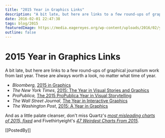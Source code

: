 ```yaml
---
title: "2015 Year in Graphics Links"
description: "A bit late, but here are links to a few round-ups of graphical journalism work from last year. These are always worth a look, no matter what time of year."
date: 2016-02-01 22:47:38
tags: blog/2015
featuredImage: https://media.eagereyes.org/wp-content/uploads/2016/02/yearingraphics2015.png
outline: false
---
```


# 2015 Year in Graphics Links

A bit late, but here are links to a few round-ups of graphical journalism work from last year. These are always worth a look, no matter what time of year.

<ul>
    <li><em>Bloomberg, </em><a href="http://www.bloomberg.com/graphics/2015-in-graphics/">2015 in Graphics</a></li>
    <li><em>The New York Times</em>, <a href="http://www.nytimes.com/interactive/2015/us/year-in-interactive-storytelling.html">2015: The Year in Visual Stories and Graphics</a></li>
    <li><em>ProPublica, </em><a href="https://www.propublica.org/article/2015-propublica-visuals-and-interactives-year-in-review">The 2015 ProPublica Year in Visual Storytelling</a></li>
    <li><em>The Wall Street Journal</em>, <a href="http://graphics.wsj.com/wsj-interactives-2015/">The Year in Interactive Graphics</a></li>
    <li><em>The Washington Post</em>, <a href="https://www.washingtonpost.com/graphics/national/2015-in-graphics/">2015: A Year in Graphics</a></li>
</ul>

And as a little palate cleanser, don't miss Quartz's <em><a href="http://qz.com/580859/the-most-misleading-charts-of-2015-fixed/">most misleading charts of 2015, fixed</a></em> and Fivethirtyeight's <em><a href="http://fivethirtyeight.com/features/our-47-weirdest-charts-from-2015/">47 Weirdest Charts From 2015</a></em>.

[[PostedBy]]


